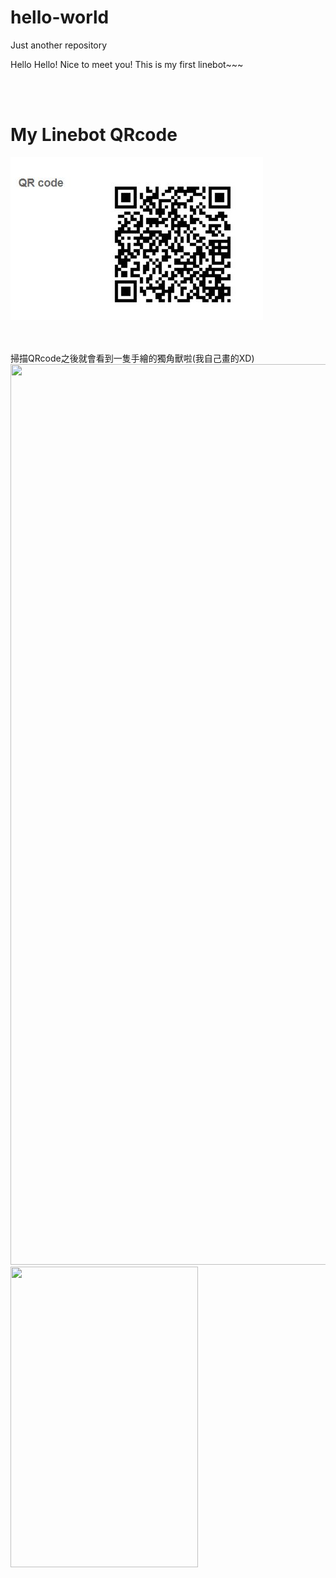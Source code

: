 # hello-world
Just another repository

Hello Hello! Nice to meet you!
This is my first linebot~~~

<br />
<br />

# My Linebot QRcode

![image](https://github.com/a0193034/hello-world/blob/master/QR_code.JPG)

<br />
<br />
掃描QRcode之後就會看到一隻手繪的獨角獸啦(我自己畫的XD)

<img width="899" height="1441" src="https://i.imgur.com/b7lg7KE.jpg"/>

<img width="300" height="481" src="https://i.imgur.com/b7lg7KE.jpg"/>
